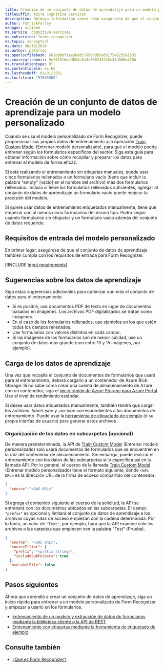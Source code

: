 ```yaml
---
title: Creación de un conjunto de datos de aprendizaje para un modelo personalizado (Form Recognizer)
titleSuffix: Azure Cognitive Services
description: Obtenga información sobre cómo asegurarse de que el conjunto de datos de aprendizaje está optimizado para entrenar un modelo de Form Recognizer.
author: PatrickFarley
manager: nitinme
ms.service: cognitive-services
ms.subservice: forms-recognizer
ms.topic: conceptual
ms.date: 06/19/2019
ms.author: pafarley
ms.openlocfilehash: 661b0bbf1aa389dc76567d95ad917548255a1b35
ms.sourcegitcommit: 5ef018fdadd854c8a3c360743245c44d306e470d
ms.translationtype: HT
ms.contentlocale: es-ES
ms.lasthandoff: 01/01/2021
ms.locfileid: "97845589"
---
```

# <a name="build-a-training-data-set-for-a-custom-model"></a>Creación de un conjunto de datos de aprendizaje para un modelo personalizado

Cuando se usa el modelo personalizado de Form Recognizer, puede proporcionar sus propios datos de entrenamiento a la operación [Train Custom Model](https://westus2.dev.cognitive.microsoft.com/docs/services/form-recognizer-api-v2/operations/TrainCustomModelAsync) (Entrenar modelo personalizado), para que el modelo pueda entrenar según los formularios específicos del sector. Siga esta guía para obtener información sobre cómo recopilar y preparar los datos para entrenar el modelo de forma eficaz.

Si está realizando el entrenamiento sin etiquetas manuales, puede usar cinco formularios rellenados o un formulario vacío (tiene que incluir la palabra "empty" [vacío] en el nombre del archivo) más dos formularios rellenados. Incluso si tiene los formularios rellenados suficientes, agregar al conjunto de datos de aprendizaje un formulario vacío puede mejorar la precisión del modelo.

Si quiere usar datos de entrenamiento etiquetados manualmente, tiene que empezar con al menos cinco formularios del mismo tipo. Podrá seguir usando formularios sin etiquetar y un formulario vacío además del conjunto de datos requerido.

## <a name="custom-model-input-requirements"></a>Requisitos de entrada del modelo personalizado

En primer lugar, asegúrese de que el conjunto de datos de aprendizaje también cumpla con los requisitos de entrada para Form Recognizer.

[!INCLUDE [input requirements](./includes/input-requirements.md)]

## <a name="training-data-tips"></a>Sugerencias sobre los datos de aprendizaje

Siga estas sugerencias adicionales para optimizar aún más el conjunto de datos para el entrenamiento.

* Si es posible, use documentos PDF de texto en lugar de documentos basados en imágenes. Los archivos PDF digitalizados se tratan como imágenes.
* En el caso de los formularios rellenados, use ejemplos en los que estén todos los campos rellenados.
* Use formularios con valores distintos en cada campo.
* Si las imágenes de los formularios son de menor calidad, use un conjunto de datos más grande (con entre 10 y 15 imágenes, por ejemplo).

## <a name="upload-your-training-data"></a>Carga de los datos de aprendizaje

Una vez que recopila el conjunto de documentos de formularios que usará para el entrenamiento, deberá cargarlo a un contenedor de Azure Blob Storage. Si no sabe cómo crear una cuenta de almacenamiento de Azure con un contenedor, siga el [inicio rápido de Azure Storage para Azure Portal](../../storage/blobs/storage-quickstart-blobs-portal.md). Use el nivel de rendimiento estándar.

Si desea usar datos etiquetados manualmente, también tendrá que cargar los archivos *.labels.json* y *.ocr.json* correspondientes a los documentos de entrenamiento. Puede usar la [herramienta de etiquetado de ejemplo](./quickstarts/label-tool.md) (o su propia interfaz de usuario) para generar estos archivos.

### <a name="organize-your-data-in-subfolders-optional"></a>Organización de los datos en subcarpetas (opcional)

De manera predeterminada, la API de [Train Custom Model](https://westus2.dev.cognitive.microsoft.com/docs/services/form-recognizer-api-v2/operations/TrainCustomModelAsync) (Entrenar modelo personalizado) solo usará documentos de formularios que se encuentren en la raíz del contenedor de almacenamiento. Sin embargo, puede realizar el entrenamiento con los datos de las subcarpetas si lo especifica así en la llamada API. Por lo general, el cuerpo de la llamada [Train Custom Model](https://westus2.dev.cognitive.microsoft.com/docs/services/form-recognizer-api-v2/operations/TrainCustomModelAsync) (Entrenar modelo personalizado) tiene el formato siguiente, donde `<SAS URL>` es la dirección URL de la firma de acceso compartido del contenedor:

```json
{
  "source":"<SAS URL>"
}
```

Si agrega el contenido siguiente al cuerpo de la solicitud, la API se entrenará con los documentos ubicados en las subcarpetas. El campo `"prefix"` es opcional y limitará el conjunto de datos de aprendizaje a los archivos cuyas rutas de acceso empiezan con la cadena determinada. Por lo tanto, un valor de `"Test"`, por ejemplo, hará que la API examine solo los archivos o las carpetas que empiecen con la palabra "Test" (Prueba).

```json
{
  "source": "<SAS URL>",
  "sourceFilter": {
    "prefix": "<prefix string>",
    "includeSubFolders": true
  },
  "useLabelFile": false
}
```

## <a name="next-steps"></a>Pasos siguientes

Ahora que aprendió a crear un conjunto de datos de aprendizaje, siga un inicio rápido para entrenar a un modelo personalizado de Form Recognizer y empezar a usarlo en los formularios.

* [Entrenamiento de un modelo y extracción de datos de formularios mediante la biblioteca cliente o la API de REST](./quickstarts/client-library.md)
* [Entrenamiento con etiquetas mediante la herramienta de etiquetado de ejemplo](./quickstarts/label-tool.md)

## <a name="see-also"></a>Consulte también

* [¿Qué es Form Recognizer?](./overview.md)